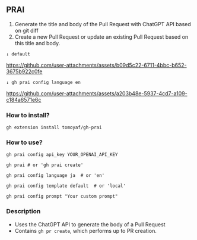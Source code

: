 ## PRAI
1. Generate the title and body of the Pull Request with ChatGPT API based on git diff
2. Create a new Pull Request or update an existing Pull Request based on this title and body.


`↓ default`

https://github.com/user-attachments/assets/b09d5c22-6711-4bbc-b652-3675b922c0fe


`↓ gh prai config language en`

https://github.com/user-attachments/assets/a203b48e-5937-4cd7-a109-c184a6571e6c



### How to install?

```shell
gh extension install tomoyaf/gh-prai
```

### How to use?

```shell
gh prai config api_key YOUR_OPENAI_API_KEY
```

```shell
gh prai # or 'gh prai create'
```

```shell
gh prai config language ja  # or 'en'
```
```shell
gh prai config template default  # or 'local'
```
```shell
gh prai config prompt "Your custom prompt"
```

### Description

- Uses the ChatGPT API to generate the body of a Pull Request
- Contains `gh pr create`, which performs up to PR creation.
